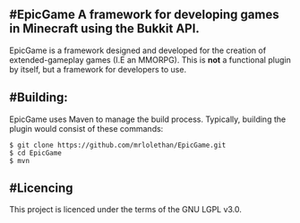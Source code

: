 #EpicGame
 A framework for developing games in Minecraft using the Bukkit API.
---

EpicGame is a framework designed and developed for the creation of extended-gameplay games (I.E an MMORPG). This is **not** a functional plugin by itself, but a framework for developers to use.

#Building:
---
EpicGame uses Maven to manage the build process. Typically, building the plugin would consist of these commands:

```
$ git clone https://github.com/mrlolethan/EpicGame.git
$ cd EpicGame
$ mvn
```

#Licencing
---
This project is licenced under the terms of the GNU LGPL v3.0.